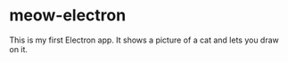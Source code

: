 # meow-electron
This is my first Electron app. It shows a picture of a cat and lets you draw on it.
